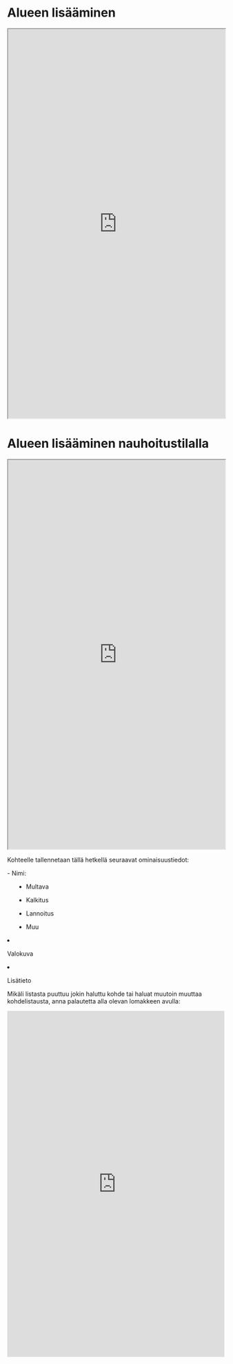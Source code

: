 # Alueen lisääminen

<iframe src="https://drive.google.com/file/d/138h3LXy4p5KU1YNBUR1ghcCH7nmBDgmb/preview" width="100%" height="900" allowfullscreen="allowfullscreen">

</iframe>

<br>

# Alueen lisääminen nauhoitustilalla

<iframe src="https://drive.google.com/file/d/1_KbwjgqvTmE8v7JDTcvKvAmVPu9rQxW0/preview" width="100%" height="900" allowfullscreen="allowfullscreen">

</iframe>

Kohteelle tallennetaan tällä hetkellä seuraavat ominaisuustiedot:

\- Nimi:<br/>

<div style="margin-left: 20px;">

-   Multava<br/>

-   Kalkitus<br/>

-   Lannoitus<br/>

-   Muu<br/>

    </div>

-   Valokuva

-   Lisätieto

Mikäli listasta puuttuu jokin haluttu kohde tai haluat muutoin muuttaa kohdelistausta, anna palautetta alla olevan lomakkeen avulla:

<iframe src="https://docs.google.com/forms/d/e/1FAIpQLSfsGGxcdoyVvwqIh-dGyleqlHLDa48dSnIgMMCHhSZR-pgl4Q/viewform?usp=pp_url&amp;entry.76641795=Alueen+lis%C3%A4%C3%A4mist%C3%A4&amp;embedded=true" width="100%" height="800" frameborder="0" marginheight="0" marginwidth="0">

Ladataan...

</iframe>
